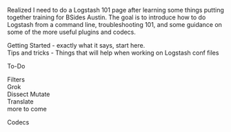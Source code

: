 Realized I need to do a Logstash 101 page after learning some things putting together training for BSides Austin. The goal is to introduce how to do Logstash from a command line, troubleshooting 101, and some guidance on some of the more useful plugins and codecs.

Getting Started - exactly what it says, start here.  
Tips and tricks - Things that will help when working on Logstash conf files  

To-Do  
  
Filters  
Grok  
Dissect 
Mutate  
Translate  
more to come  


Codecs
